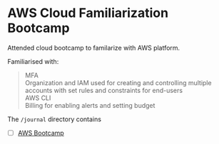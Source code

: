 # AWS Cloud Familiarization Bootcamp

Attended cloud bootcamp to familarize with AWS platform.

Familiarised with:  
>MFA  
>Organization and IAM used for creating and controlling multiple accounts with set rules and constraints for end-users  
>AWS CLI  
>Billing for enabling alerts and setting budget  

The `/journal` directory contains

- [ ] [AWS Bootcamp](journal/week0.md)
